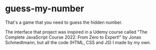 # guess-my-number
That's a game that you need to guess the hidden number.

The interface that project was inspired in a Udemy course called "The Complete JavaScript Course 2022: From Zero to Expert!" by Jonas Schmedtmann, but all the code (HTML, CSS and JS) I made by my own.
